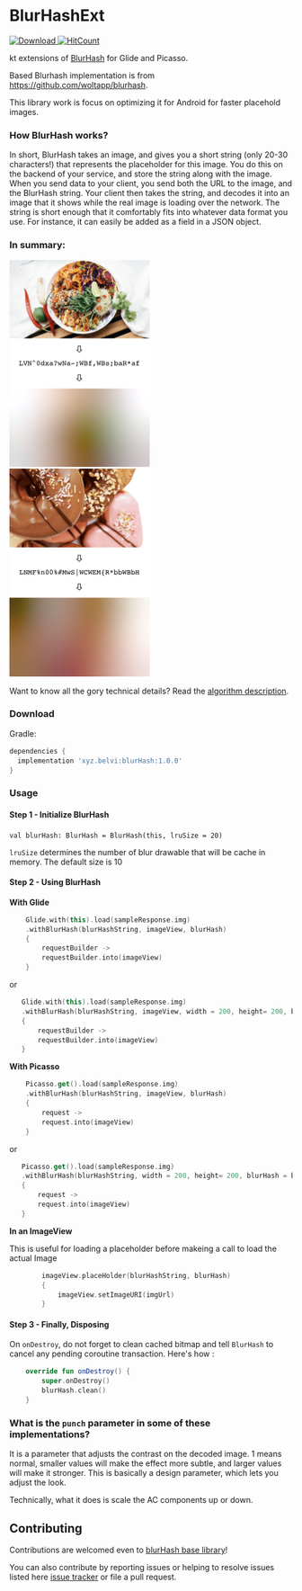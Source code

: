# BlurHashExt

[ ![Download](https://api.bintray.com/packages/kingsmentor/maven/blurHash/images/download.svg) ](https://bintray.com/kingsmentor/maven/blurHash/_latestVersion)
[![HitCount](http://hits.dwyl.com/kingsmentor/blurHash.svg)](http://hits.dwyl.com/kingsmentor/blurHash)

kt extensions of [BlurHash](https://blurha.sh/) for Glide and Picasso.

Based Blurhash implementation is from https://github.com/woltapp/blurhash. 

This library work is focus on optimizing it for Android for faster placehold images.


### How BlurHash works?


In short, BlurHash takes an image, and gives you a short string (only 20-30 characters!) that represents the placeholder for this image. You do this on the backend of your service, and store the string along with the image. When you send data to your client, you send both the URL to the image, and the BlurHash string. Your client then takes the string, and decodes it into an image that it shows while the real image is loading over the network. The string is short enough that it comfortably fits into whatever data format you use. For instance, it can easily be added as a field in a JSON object.

### In summary:

<img src="Media/HowItWorks1.jpg" width="250">&nbsp;&nbsp;&nbsp;<img src="Media/HowItWorks2.jpg" width="250">

Want to know all the gory technical details? Read the [algorithm description](Algorithm.md).


### Download

Gradle:
```gradle
dependencies {
  implementation 'xyz.belvi:blurHash:1.0.0'
}
```

### Usage

#### Step 1 - Initialize BlurHash

`val blurHash: BlurHash = BlurHash(this, lruSize = 20)`

`lruSize` determines the number of blur drawable that will be cache in memory. The default size is 10

#### Step 2 - Using BlurHash

**With Glide**
```kotlin
    Glide.with(this).load(sampleResponse.img)
    .withBlurHash(blurHashString, imageView, blurHash)
    {
        requestBuilder ->
        requestBuilder.into(imageView)
    }
 ```
 
 or
 
 ```kotlin
    Glide.with(this).load(sampleResponse.img)
    .withBlurHash(blurHashString, imageView, width = 200, height= 200, blurHash = blurHash)
    {
        requestBuilder ->
        requestBuilder.into(imageView)
    }
 ```
 
 
**With Picasso**
```kotlin
    Picasso.get().load(sampleResponse.img)
    .withBlurHash(blurHashString, imageView, blurHash)
    {
        request ->
        request.into(imageView)
    }
 ```
 
 or
 
 ```kotlin
    Picasso.get().load(sampleResponse.img)
    .withBlurHash(blurHashString, width = 200, height= 200, blurHash = blurHash)
    {
        request ->
        request.into(imageView)
    }
 ```
 
**In an ImageView**

This is useful for loading a placeholder before makeing a call to load the actual Image
```kotlin
        imageView.placeHolder(blurHashString, blurHash)
        {
            imageView.setImageURI(imgUrl)
        }
 ```
 
 #### Step 3 - Finally, Disposing
 
On `onDestroy`, do not forget to clean cached bitmap and tell  `BlurHash` to cancel any pending coroutine transaction. Here's how :

```kotlin
    override fun onDestroy() {
        super.onDestroy()
        blurHash.clean()
    }
```

### What is the `punch` parameter in some of these implementations?

It is a parameter that adjusts the contrast on the decoded image. 1 means normal, smaller values will make the effect more subtle,
and larger values will make it stronger. This is basically a design parameter, which lets you adjust the look.

Technically, what it does is scale the AC components up or down.


## Contributing

Contributions are welcomed even to [blurHash base library](https://github.com/woltapp/blurhash/)! 

You can also contribute by reporting issues or helping to resolve issues listed here [issue tracker](https://github.com/kingsmentor/blurhash/issues) or 
file a pull request.
